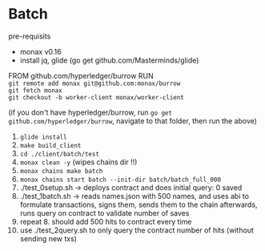 # Batch

pre-requisits
- monax v0.16
- install jq, glide (go get github.com/Masterminds/glide)

FROM github.com/hyperledger/burrow RUN     
	`git remote add monax git@github.com:monax/burrow`     
	`git fetch monax`     
	`git checkout -b worker-client monax/worker-client`    

(if you don't have hyperledger/burrow, run `go get github.com/hyperledger/burrow`, navigate to that folder, then run the above)


1. `glide install`
2. `make build_client`
3. `cd ./client/batch/test`
4. `monax clean -y` (wipes chains dir !!)
5. `monax chains make batch`
6. `monax chains start batch --init-dir batch/batch_full_000`
7. ./test_0setup.sh -> deploys contract and does initial query: 0 saved
8. ./test_1batch.sh -> reads names.json with 500 names, and uses abi to formulate
        transactions, signs them, sends them to the chain
        afterwards, runs query on contract to validate number of saves
9. repeat 8. should add 500 hits to contract every time
10. use ./test_2query.sh to only query the contract number of hits (without sending new txs)
